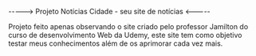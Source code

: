-----> Projeto Notícias Cidade - seu site de notícias <-----

Projeto feito apenas observando o site criado pelo professor Jamilton do curso de desenvolvimento Web da Udemy, este site tem como objetivo testar meus conhecimentos além de os aprimorar cada vez mais.